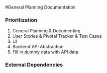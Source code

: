 #General Planning Documentation

### Prioritization

1. General Planning & Documenting
2. User Stories & Pivotal Tracker & Test Cases
3. UI
4. Backend API Abstraction
5. Fill in dummy data with API data


### External Dependencies
